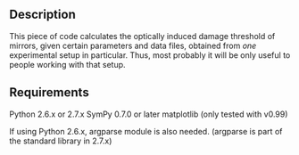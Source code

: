 Description
-----------

This piece of code calculates the optically induced damage threshold of
mirrors, given certain parameters and data files, obtained from _one_
experimental setup in particular. Thus, most probably it will be only useful
to people working with that setup.

Requirements
------------

Python 2.6.x or 2.7.x
SymPy 0.7.0 or later
matplotlib (only tested with v0.99)

If using Python 2.6.x, argparse module is also needed. (argparse is part of 
the standard library in 2.7.x)

